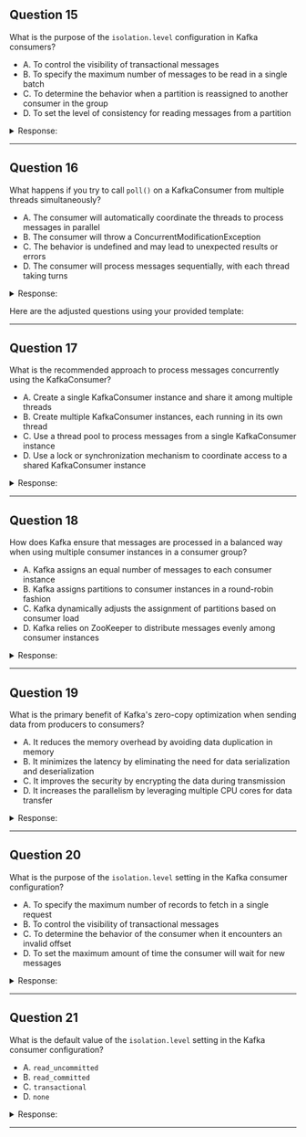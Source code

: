 ## Question 15

What is the purpose of the `isolation.level` configuration in Kafka consumers?

* A. To control the visibility of transactional messages
* B. To specify the maximum number of messages to be read in a single batch
* C. To determine the behavior when a partition is reassigned to another consumer in the group
* D. To set the level of consistency for reading messages from a partition

<details><summary>Response:</summary>

**Answer:** A

**Explanation:**
The `isolation.level` setting controls whether a consumer reads all messages (`read_uncommitted`) or only committed ones (`read_committed`). It's especially relevant when consuming messages produced in transactions.

</details>

---

## Question 16

What happens if you try to call `poll()` on a KafkaConsumer from multiple threads simultaneously?

* A. The consumer will automatically coordinate the threads to process messages in parallel
* B. The consumer will throw a ConcurrentModificationException
* C. The behavior is undefined and may lead to unexpected results or errors
* D. The consumer will process messages sequentially, with each thread taking turns

<details><summary>Response:</summary>

**Answer:** C

**Explanation:**
KafkaConsumer is not thread-safe. Calling `poll()` concurrently from multiple threads leads to undefined behavior. Always restrict a consumer instance to a single thread or use one consumer per thread.

</details>


Here are the adjusted questions using your provided template:

---

## Question 17

What is the recommended approach to process messages concurrently using the KafkaConsumer?

* A. Create a single KafkaConsumer instance and share it among multiple threads
* B. Create multiple KafkaConsumer instances, each running in its own thread
* C. Use a thread pool to process messages from a single KafkaConsumer instance
* D. Use a lock or synchronization mechanism to coordinate access to a shared KafkaConsumer instance

<details><summary>Response:</summary>

**Answer:** B

**Explanation:**
The KafkaConsumer is not thread-safe. The recommended approach to achieve concurrent processing is to create multiple KafkaConsumer instances, each running in its own thread. This allows for safe and parallel consumption from different partitions without introducing concurrency bugs. Kafka’s group management ensures each partition is assigned to a single consumer in the group.

</details>

---

## Question 18

How does Kafka ensure that messages are processed in a balanced way when using multiple consumer instances in a consumer group?

* A. Kafka assigns an equal number of messages to each consumer instance
* B. Kafka assigns partitions to consumer instances in a round-robin fashion
* C. Kafka dynamically adjusts the assignment of partitions based on consumer load
* D. Kafka relies on ZooKeeper to distribute messages evenly among consumer instances

<details><summary>Response:</summary>

**Answer:** B

**Explanation:**
Kafka ensures balanced processing by assigning partitions to consumers using a round-robin strategy (or range strategy by default, depending on configuration). Each partition is assigned to only one consumer instance in a group at a time. This results in an even distribution of partitions across consumers, assuming an even number of partitions and consumers.

</details>

---

## Question 19

What is the primary benefit of Kafka's zero-copy optimization when sending data from producers to consumers?

* A. It reduces the memory overhead by avoiding data duplication in memory
* B. It minimizes the latency by eliminating the need for data serialization and deserialization
* C. It improves the security by encrypting the data during transmission
* D. It increases the parallelism by leveraging multiple CPU cores for data transfer

<details><summary>Response:</summary>

**Answer:** A

**Explanation:**
Kafka uses zero-copy optimization to reduce memory overhead by avoiding unnecessary data copying. It leverages the operating system’s `sendfile` syscall to move data directly from the page cache to the network socket without copying it into user-space memory, leading to better performance and throughput.

</details>

---

## Question 20

What is the purpose of the `isolation.level` setting in the Kafka consumer configuration?

* A. To specify the maximum number of records to fetch in a single request
* B. To control the visibility of transactional messages
* C. To determine the behavior of the consumer when it encounters an invalid offset
* D. To set the maximum amount of time the consumer will wait for new messages

<details><summary>Response:</summary>

**Answer:** B

**Explanation:**
The `isolation.level` controls whether the consumer reads only committed transactional messages or all messages. It can be set to:

* `read_uncommitted` (default): read all messages including uncommitted or aborted ones.
* `read_committed`: only read messages that are part of committed transactions, ensuring stronger consistency guarantees.

</details>

---

## Question 21

What is the default value of the `isolation.level` setting in the Kafka consumer configuration?

* A. `read_uncommitted`
* B. `read_committed`
* C. `transactional`
* D. `none`

<details><summary>Response:</summary>

**Answer:** A

**Explanation:**
The default value of `isolation.level` is `read_uncommitted`. This means that, unless explicitly configured otherwise, a Kafka consumer will read all messages including those that may be part of aborted transactions.

</details>

---